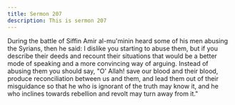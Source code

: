 ```yaml
---
title: Sermon 207
description: This is sermon 207
---
```


During the battle of Siffin Amir al-mu'minin heard some of his men abusing the
Syrians, then he said:
I dislike you starting to abuse them, but if you describe their deeds and recount their situations
that would be a better mode of speaking and a more convincing way of arguing.
Instead of abusing them you should say, "O' Allah! save our blood and their blood, produce
reconciliation between us and them, and lead them out of their misguidance so that he who is
ignorant of the truth may know it, and he who inclines towards rebellion and revolt may turn
away from it."